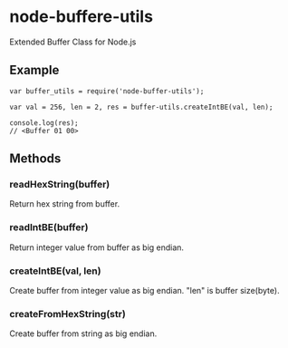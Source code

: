 node-buffere-utils
==================

Extended Buffer Class for Node.js

Example
-------------------
```
var buffer_utils = require('node-buffer-utils');

var val = 256, len = 2, res = buffer-utils.createIntBE(val, len);

console.log(res);
// <Buffer 01 00>
```

Methods
-------------------

### readHexString(buffer)
Return hex string from buffer.

### readIntBE(buffer)
Return integer value from buffer as big endian.

### createIntBE(val, len)

Create buffer from integer value as big endian.
"len" is buffer size(byte).


### createFromHexString(str)

Create buffer from string as big endian.
